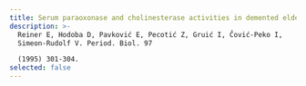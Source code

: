 ```yaml
---
title: Serum paraoxonase and cholinesterase activities in demented eldery patients
description: >-
  Reiner E, Hodoba D, Pavković E, Pecotić Z, Gruić I, Čović-Peko I,
  Simeon-Rudolf V. Period. Biol. 97

  (1995) 301-304.
selected: false
---
```

